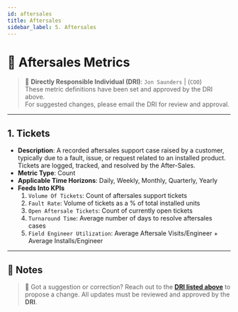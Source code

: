 ```yaml
---
id: aftersales
title: Aftersales
sidebar_label: 5. Aftersales
---
```


# 🔧 Aftersales Metrics

> 📌 **Directly Responsible Individual (DRI)**: `Jon Saunders` | (`COO`)  
> These metric definitions have been set and approved by the DRI above.  
> For suggested changes, please email the DRI for review and approval.

---

## 1. Tickets

- **Description**: A recorded aftersales support case raised by a customer, typically due to a fault, issue, or request related to an installed product. Tickets are logged, tracked, and resolved by the After-Sales.
- **Metric Type**: Count
- **Applicable Time Horizons**: Daily, Weekly, Monthly, Quarterly, Yearly
- **Feeds Into KPIs**
  1. `Volume Of Tickets`: Count of aftersales support tickets
  2. `Fault Rate`: Volume of tickets as a % of total installed units
  3. `Open Aftersale Tickets`: Count of currently open tickets
  4. `Turnaround Time`: Average number of days to resolve aftersales cases
  5. `Field Engineer Utilization`: Average Aftersale Visits/Engineer + Average Installs/Engineer

---

## 📝 Notes

> 🔄 Got a suggestion or correction? Reach out to the [**DRI listed above**](#dri) to propose a change. All updates must be reviewed and approved by the **DRI**.
